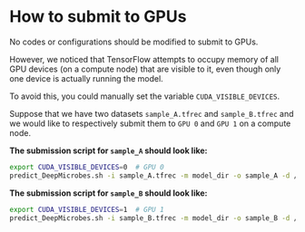 # How to submit to GPUs

No codes or configurations should be modified to submit to GPUs. 

However, we noticed that TensorFlow attempts to occupy memory of all GPU devices (on a compute node) that are visible to it, even though only one device is actually running the model. 

To avoid this, you could manually set the variable `CUDA_VISIBLE_DEVICES`. 

Suppose that we have two datasets `sample_A.tfrec` and `sample_B.tfrec` and we would like to respectively submit them to `GPU 0` and `GPU 1` on a compute node.

<b>The submission script for `sample_A` should look like:</b>
```sh
export CUDA_VISIBLE_DEVICES=0  # GPU 0
predict_DeepMicrobes.sh -i sample_A.tfrec -m model_dir -o sample_A -d /path/to/DeepMicrobes  # sample_A
```

<b>The submission script for `sample_B` should look like:</b>
```sh
export CUDA_VISIBLE_DEVICES=1  # GPU 1
predict_DeepMicrobes.sh -i sample_B.tfrec -m model_dir -o sample_B -d /path/to/DeepMicrobes  # sample_B
```

